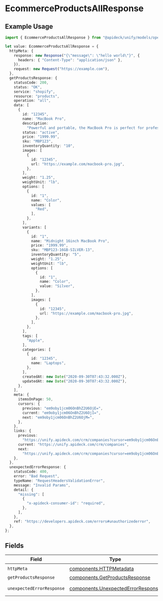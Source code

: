 # EcommerceProductsAllResponse

## Example Usage

```typescript
import { EcommerceProductsAllResponse } from "@apideck/unify/models/operations";

let value: EcommerceProductsAllResponse = {
  httpMeta: {
    response: new Response("{\"message\": \"hello world\"}", {
      headers: { "Content-Type": "application/json" },
    }),
    request: new Request("https://example.com"),
  },
  getProductsResponse: {
    statusCode: 200,
    status: "OK",
    service: "shopify",
    resource: "products",
    operation: "all",
    data: [
      {
        id: "12345",
        name: "MacBook Pro",
        description:
          "Powerful and portable, the MacBook Pro is perfect for professionals and creatives.",
        status: "active",
        price: "1999.99",
        sku: "MBP123",
        inventoryQuantity: "10",
        images: [
          {
            id: "12345",
            url: "https://example.com/macbook-pro.jpg",
          },
        ],
        weight: "1.25",
        weightUnit: "lb",
        options: [
          {
            id: "1",
            name: "Color",
            values: [
              "Red",
            ],
          },
        ],
        variants: [
          {
            id: "1",
            name: "Midnight 16inch MacBook Pro",
            price: "1999.99",
            sku: "MBP123-16GB-SILVER-13",
            inventoryQuantity: "5",
            weight: "1.25",
            weightUnit: "lb",
            options: [
              {
                id: "1",
                name: "Color",
                value: "Silver",
              },
            ],
            images: [
              {
                id: "12345",
                url: "https://example.com/macbook-pro.jpg",
              },
            ],
          },
        ],
        tags: [
          "Apple",
        ],
        categories: [
          {
            id: "12345",
            name: "Laptops",
          },
        ],
        createdAt: new Date("2020-09-30T07:43:32.000Z"),
        updatedAt: new Date("2020-09-30T07:43:32.000Z"),
      },
    ],
    meta: {
      itemsOnPage: 50,
      cursors: {
        previous: "em9oby1jcm06OnBhZ2U6OjE=",
        current: "em9oby1jcm06OnBhZ2U6OjI=",
        next: "em9oby1jcm06OnBhZ2U6OjM=",
      },
    },
    links: {
      previous:
        "https://unify.apideck.com/crm/companies?cursor=em9oby1jcm06OnBhZ2U6OjE%3D",
      current: "https://unify.apideck.com/crm/companies",
      next:
        "https://unify.apideck.com/crm/companies?cursor=em9oby1jcm06OnBhZ2U6OjM",
    },
  },
  unexpectedErrorResponse: {
    statusCode: 400,
    error: "Bad Request",
    typeName: "RequestHeadersValidationError",
    message: "Invalid Params",
    detail: {
      "missing": [
        {
          "x-apideck-consumer-id": "required",
        },
      ],
    },
    ref: "https://developers.apideck.com/errors#unauthorizederror",
  },
};
```

## Fields

| Field                                                                                    | Type                                                                                     | Required                                                                                 | Description                                                                              |
| ---------------------------------------------------------------------------------------- | ---------------------------------------------------------------------------------------- | ---------------------------------------------------------------------------------------- | ---------------------------------------------------------------------------------------- |
| `httpMeta`                                                                               | [components.HTTPMetadata](../../models/components/httpmetadata.md)                       | :heavy_check_mark:                                                                       | N/A                                                                                      |
| `getProductsResponse`                                                                    | [components.GetProductsResponse](../../models/components/getproductsresponse.md)         | :heavy_minus_sign:                                                                       | Products                                                                                 |
| `unexpectedErrorResponse`                                                                | [components.UnexpectedErrorResponse](../../models/components/unexpectederrorresponse.md) | :heavy_minus_sign:                                                                       | Unexpected error                                                                         |